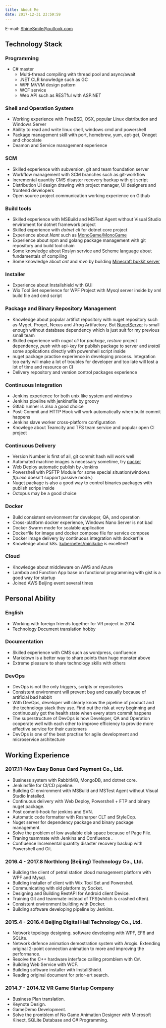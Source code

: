 ```yaml
---
title: About Me
date: 2017-12-31 23:59:59
---
```


E-mail: ShineSmile@outlook.com

## Technology Stack

### Programming
* C# master
    * Multi-thread compiling with thread pool and async/await
    * .NET CLR knowledge such as GC
    * WPF MVVM design pattern
    * WCF service
    * Web API such as RESTful with ASP.NET

### Shell and Operation System
* Working experience with FreeBSD, OSX, popular Linux distribution and Windows Server
* Ability to read and write linux shell, windows cmd and powershell
* Package management skill with port, homebrew, yum, apt-get, Oneget and chocolate
* Deamon and Service management experience

### SCM 
* Skilled experience with subversion, git and team foundation server
* Workflow management with SCM branches such as git-workflow
* Incremental quantity CMS disaster recovery backup with git script
* Distribution UI design drawing with project manager, UI designers and frontend developers
* Open source project communication working experience on Github

### Build tools
* Skilled experience with MSBuild and MSTest Agent without Visual Studio enviroment for dotnet framework project
* Skilled experience with *dotnet cli* for dotnet core project
* Experience about *Nant* such as [MonoGame/MonoGame](https://github.com/MonoGame/MonoGame)
* Experience about npm and golang package management with git repository and build tool chain
* Some knowledge about Roslyn service and Scheme language about fundamentals of compiling
* Some knowledge about *ant* and *mvn* by building [Minecraft bukkit server](https://bukkit.org/)

### Installer 
* Experience about Installshield with GUI
* Wix Tool Set experience for WPF Project with Mysql server inside by xml build file and cmd script

### Package and Binary Repository Management
* Knowledge about popular artifict repository with nuget repository such as Myget, Proget, Nexus and Jfrog Artifactory. But [NugetServer](https://github.com/ShineSmile/NugetServer) is small enough without database dependency which is just suit for my previous small team
* Skilled experience with *nuget cli* for *package*, *restore* project dependency, *push* with api-key for publish package to server and *install* some applications directly with powershell script inside
* nuget package practise experience in developing process. Integration too early will make a lot of troubles for developer and too late will lost a lot of time and resource on CI
* Delivery repository and version control packages experience

### Continuous Integration
* Jenkins experience for both unix like system and windows
* Jenkins pipeline with jenkinsfile by groovy
* Gitlab runner is also a good choice
* Post-Commit and HTTP Hook will work automatically when build commit happens
* Jenkins slave worker cross-platform configuration
* Knowlege about Teamcity and TFS team service and popular open CI project

### Continuous Delivery
* Version Number is first of all, git commit hash will work well
* Automated machine images is necessary sometime, try [packer](https://packer.io)
* Web Deploy automatic publish by Jenkins
* Powershell with PSFTP Module for some special situation(windows *ftp.exe* doesn't support passive mode.)
* Nuget package is also a good way to control binaries packages with publish scrips inside
* Octopus may be a good choice 

### Docker
* Build consistent environment for developer, QA, and operation
* Cross-platform docker experience, Windows Nano Server is not bad
* Docker Swarm mode for scalable application
* Dockerfile for image and docker compose file for service compose
* Docker image delivery by continuous integration with dockerfile
* Knowledge about k8s. [kubernetes/minikube](https://github.com/kubernetes/minikube) is excellent!

### Cloud
* Knowledge about middleware on AWS and Azure
* Lambda and Function App base on functional programming with gist is a good way for startup
* Joined AWS Beijing event several times

## Personal Ability

### English
* Working with foreign friends together for VR project in 2014
* Technology Document translation hobby 

### Documentation
* Skilled experience with CMS such as wordpress, confluence
* Markdown is a better way to share points than huge monster above
* Extreme pleasure to share technology skills with others

### DevOps
* DevOps is not the only triggers, scripts or repositories
* Consistent environment will prevent bug and casually  because of artificial bad habbit 
* With DevOps, developer will clearly know the pipeline of product and the technology stack they use. Find out the risk at very beginning and continuously got the health state when every atom commit happens
* The superstructure of DevOps is how Developer, QA and Operation cooperate well with each other to improve efficiency to provide more effective service for their customers
* DevOps is one of the best practise for agile development and microservice architecture

## Working Experience
### 2017.11-Now Easy Bonus Card Payment Co., Ltd.
* Business system with RabbitMQ, MongoDB, and dotnet core.
* Jenkinsfile for CI/CD pipeline.
* Building CI environment with MSBuild and MSTest Agent without Visual Studio Installed.
* Continuous delivery with Web Deploy, Powershell + FTP and binary nuget package.
* Post commit-hook for jenkins and SVN.
* Automatic code formatter with Resharper CLT and StyleCop.
* Nuget server for dependency package and binary package management.
* Solve the problem of low available disk space because of Page File.
* Traning teammate with Jenkins and Confluence . 
* Confluence Incremental quantity disaster recovery backup with Powershell and Git.
### 2016.4 - 2017.8 Northlong (Beijing) Technology Co., Ltd.
* Building the client of petral station cloud management platform with WPF and Mysql.
* Building installer of client with Wix Tool Set and Powershel.
* Communicating with old platform by Socket.
* Designing and Building RestAPI for Android client Device.
* Training Git and teammate instead of TFS(whitch is crashed often).
* Consistent environment building with Docker.
* Building software developing pipeline by Jenkins.
### 2015.4 - 2016.4 Beijing Digital Hail Technology Co., Ltd.
* Network topology designing. software developing with WPF, EF6 and SQLite.
* Network defence animation demostration system with Arcgis. Extending original 2-point connection animation to more and improving the performance.
* Resolve the C++ hardware interface calling promblem with C#.
* Building Web Service with WCF.
* Building software installer with InstallShield.
* Reading original document for prior-art search.
### 2014.7 - 2014.12 VR Game Startup Company
* Business Plan translation.
* Keynote Design.
* GameDemo Development.
* Solve the promblem of No Game Animation Designer with Microsoft Kinect, SQLite Database and C# Programming.